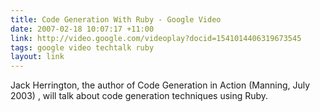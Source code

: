 ```yaml
---
title: Code Generation With Ruby - Google Video
date: 2007-02-18 10:07:17 +11:00
link: http://video.google.com/videoplay?docid=1541014406319673545
tags: google video techtalk ruby
layout: link
---
```

Jack Herrington, the author of Code Generation in Action (Manning, July 2003) , will talk about code generation techniques using Ruby.
